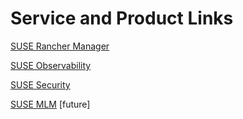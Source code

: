 # Service and Product Links

[SUSE Rancher Manager](https://rancher.suse-aws-demo.kubernerdes.com) 

[SUSE Observability](https://observability.suse-aws-demo.kubernerdes.com) 

[SUSE Security](https://security.suse-aws-demo.kubernerdes.com) 

[SUSE MLM](https://mlm.suse-aws-demo.kubernerdes.com) [future]
